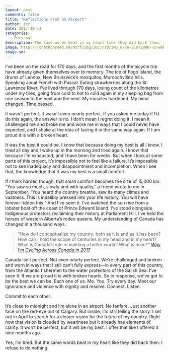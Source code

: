 ```yaml
---
layout: post
comments: false
title: "Reflections From an Airport"
author: jcr
date: 2017-10-11
categories:
  - Personal
description: The same words beat in my heart like they did back then. I refuse to do nothing.
image: http://jonathonreed.me/atrf/img/2017/10/IMG_0746-JCR-2000-72-web.jpg
image-sm:
---
```


I’ve been on the road for 170 days, and the first months of the bicycle trip have already given themselves over to memory. The ice of Fogo Island, the drums of Lennox; New Brunswick’s mosquitos, Murdochville’s hills. Speaking Joual French with Pascal. Eating strawberries along the St. Lawrence River. I’ve lived through 170 days, losing count of the kilometres under my tires, going from cold to hot to cold again in my sleeping bag from one season to the next and the next. My muscles hardened. My mind changed. Time passed.

It wasn’t perfect. It wasn’t even nearly perfect. If you asked me today if I’d do this again, the answer is no. I don’t mean I regret doing it. I mean it challenged me and broke me and wore me in ways that I could never have expected, and I shake at the idea of facing it in the same way again. If I am proud it is with a broken heart.

It was the best it could be. I know that because doing my best is all I know. I tried all day and I woke up in the morning and tried again. I know that because I’m exhausted, and I have been for weeks. But when I look at some parts of this project, it’s impossible not to feel like a failure. It’s impossible not to see inadequacy and disappointment and incompletion. When I see that, the knowledge that it was my best is a small comfort.

If I think harder, though, that small comfort becomes the size of 15,000 km. “You saw so much, slowly and with quality,” a friend wrote to me in September. “You heard the country breathe, saw its many climes and vastness. This is indelibly pressed into your life history. You will have forever ridden this.” And I’ve seen it. I’ve watched the sun rise from a lobster boat off the coast of Prince Edward Island. I’ve stood alongside Indigenous protestors reclaiming their history at Parliament Hill. I’ve held the horses of western Alberta’s rodeo queens. My understanding of Canada has changed in a thousand ways.

<blockquote>“How do I conceptualize my country, both as it is and as it has been? How can I hold the scope of centuries in my head and in my heart? What is Canada’s role in building a better world? What is mine?” <cite><a href="https://medium.com/@jonathonreed/why-im-cycling-across-canada-in-2017-179d279abd34">Why I’m Cycling Across Canada in 2017</a></cite></blockquote>

Canada isn’t perfect. Not even nearly perfect. We’re challenged and broken and worn in ways that I still can’t fully express—in every part of this country, from the Atlantic fishermen to the water protectors of the Salish Sea. I’ve seen it. If we are proud it is with broken hearts. So in response, we’ve got to be the best we can be. Each one of us. Me. You. Try every day. Meet our ignorance and violence with dignity and resolve. Connect. Listen.

Commit to each other.

It’s close to midnight and I’m alone in an airport. No fanfare. Just another face on the red-eye out of Calgary. But inside, I’m still telling the story. I set out in April to search for a clearer vision for the future of my country. Right now that vision is clouded by weariness but it already has elements of clarity. It won’t be perfect, but it will be my best. I offer that like I offered it nine months ago.

Yes, I’m tired. But the same words beat in my heart like they did back then: I refuse to do nothing.